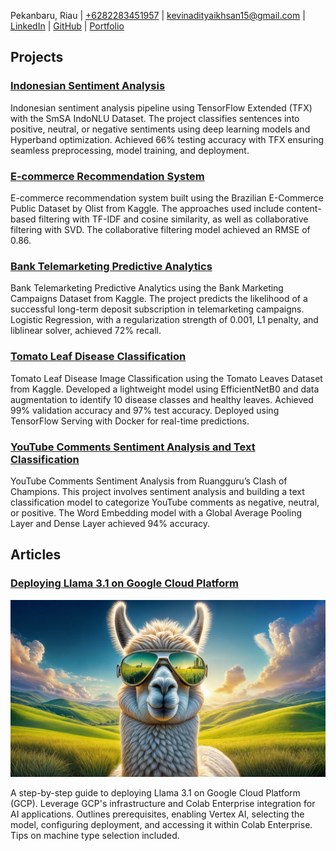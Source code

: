 Pekanbaru, Riau | [+6282283451957](https://wa.me/82283451957) | kevinadityaikhsan15@gmail.com | [LinkedIn](https://www.linkedin.com/in/kevinadityaikhsan/) | [GitHub](https://github.com/kevinadityaikhsan) | [Portfolio](https://kevinadityaikhsan.github.io/)

## Projects
### [Indonesian Sentiment Analysis](https://github.com/kevinadityaikhsan/indonesian-sentiment-analysis)
Indonesian sentiment analysis pipeline using TensorFlow Extended (TFX) with the SmSA IndoNLU Dataset. The project classifies sentences into positive, neutral, or negative sentiments using deep learning models and Hyperband optimization. Achieved 66% testing accuracy with TFX ensuring seamless preprocessing, model training, and deployment.
### [E-commerce Recommendation System](https://github.com/kevinadityaikhsan/ecommerce-recommendation-system)
E-commerce recommendation system built using the Brazilian E-Commerce Public Dataset by Olist from Kaggle. The approaches used include content-based filtering with TF-IDF and cosine similarity, as well as collaborative filtering with SVD. The collaborative filtering model achieved an RMSE of 0.86.
### [Bank Telemarketing Predictive Analytics](https://github.com/kevinadityaikhsan/bank-telemarketing-predictive-analytics)
Bank Telemarketing Predictive Analytics using the Bank Marketing Campaigns Dataset from Kaggle. The project predicts the likelihood of a successful long-term deposit subscription in telemarketing campaigns. Logistic Regression, with a regularization strength of 0.001, L1 penalty, and liblinear solver, achieved 72% recall.
### [Tomato Leaf Disease Classification](https://github.com/kevinadityaikhsan/tomato_leaf_disease_classification)
Tomato Leaf Disease Image Classification using the Tomato Leaves Dataset from Kaggle. Developed a lightweight model using EfficientNetB0 and data augmentation to identify 10 disease classes and healthy leaves. Achieved 99% validation accuracy and 97% test accuracy. Deployed using TensorFlow Serving with Docker for real-time predictions.
### [YouTube Comments Sentiment Analysis and Text Classification](https://github.com/kevinadityaikhsan/youtube-comments-sentiment-analysis-and-text-classification)
YouTube Comments Sentiment Analysis from Ruangguru’s Clash of Champions. This project involves sentiment analysis and building a text classification model to categorize YouTube comments as negative, neutral, or positive. The Word Embedding model with a Global Average Pooling Layer and Dense Layer achieved 94% accuracy.

## Articles
### [Deploying Llama 3.1 on Google Cloud Platform](https://medium.com/@kevinadityaikhsan15/deploying-llama-3-1-on-google-cloud-platform-abe802fc1631)

![Cloud Computing](/assets/image/llama-sunglasses-featured.jpg)

A step-by-step guide to deploying Llama 3.1 on Google Cloud Platform (GCP). Leverage GCP's infrastructure and Colab Enterprise integration for AI applications. Outlines prerequisites, enabling Vertex AI, selecting the model, configuring deployment, and accessing it within Colab Enterprise. Tips on machine type selection included. 
